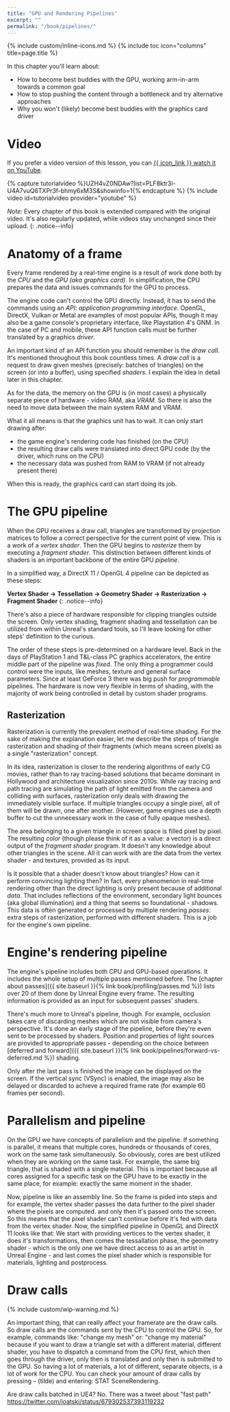 ```yaml
---
title: "GPU and Rendering Pipelines"
excerpt: ""
permalink: "/book/pipelines/"
---
```


{% include custom/inline-icons.md %}
{% include toc icon="columns" title=page.title %}

In this chapter you'll learn about:

* How to become best buddies with the GPU, working arm-in-arm towards a common goal
* How to stop pushing the content through a bottleneck and try alternative approaches
* Why you won't (likely) become best buddies with the graphics card driver

# Video

If you prefer a video version of this lesson, you can [{{ icon_link }} watch it on YouTube](https://www.youtube.com/watch?list=PLF8ktr3i-U4A7vuQ6TXPr3f-bhmy6xM3S&v=C3lumWdwHmA).

{% capture tutorialvideo %}UZH4vZ0NDAw?list=PLF8ktr3i-U4A7vuQ6TXPr3f-bhmy6xM3S&amp;showinfo=1{% endcapture %}
{% include video id=tutorialvideo provider="youtube" %}

_Note:_ Every chapter of this book is extended compared with the original video. It's also regularly updated, while videos stay unchanged since their upload.
{: .notice--info}

# Anatomy of a frame

Every frame rendered by a real-time engine is a result of work done both by the _CPU_ and the _GPU (aka graphics card)_. In simplification, the CPU prepares the data and issues commands for the GPU to process.

The engine code can't control the GPU directly. Instead, it has to send the commands using an _API: application programming interface_. OpenGL, DirectX, Vulkan or Metal are examples of most popular APIs, though it may also be a game console's proprietary interface, like Playstation 4's GNM. In the case of PC and mobile, these API function calls must be further translated by a graphics _driver_. 

An important kind of an API function you should remember is the _draw call_. It's mentioned throughout this book countless times. A _draw call_ is a request to draw given meshes (precisely: batches of triangles) on the screen (or into a buffer), using specified _shaders_. I explain the idea in detail later in this chapter.

As for the data, the memory on the GPU is (in most cases) a physically separate piece of hardware - video RAM, aka _VRAM_. So there is also the need to move data between the main system RAM and VRAM.

What it all means is that the graphics unit has to wait. It can only start drawing after:
* the game engine's rendering code has finished (on the CPU)
* the resulting draw calls were translated into direct GPU code (by the driver, which runs on the CPU)
* the necessary data was pushed from RAM to VRAM (if not already present there)

When this is ready, the graphics card can start doing its job.

# The GPU pipeline

When the GPU receives a draw call, triangles are transformed by projection matrices to follow a correct perspective for the current point of view. This is a work of a _vertex shader_. Then the GPU begins to _rasterize_ them by executing a _fragment shader_. This distinction between different kinds of shaders is an important backbone of the entire GPU _pipeline_.

In a simplified way, a DirectX 11 / OpenGL 4 pipeline can be depicted as these steps:

__Vertex Shader → Tessellation → Geometry Shader → Rasterization → Fragment Shader__
{: .notice--info}

There's also a piece of hardware responsible for clipping triangles outside the screen. Only vertex shading, fragment shading and tessellation can be utilized from within Unreal's standard tools, so I'll leave looking for other steps' definition to the curious.

The order of these steps is pre-determined on a hardware level. Back in the days of PlayStation 1 and T&L-class PC graphics accelerators, the entire middle part of the pipeline was _fixed_. The only thing a programmer could control were the inputs, like meshes, texture and general surface parameters. Since at least GeForce 3 there was big push for _programmable_ pipelines. The hardware is now very flexible in terms of shading, with the majority of work being controlled in detail by custom shader programs.

## Rasterization

Rasterization is currently the prevalent method of real-time shading. For the sake of making the explanation easier, let me describe the steps of triangle rasterization and shading of their fragments (which means screen pixels) as a single "rasterization" concept.

In its idea, rasterization is closer to the rendering algorithms of early CG movies, rather than to ray tracing-based solutions that became dominant in Hollywood and architecture visualization since 2010s. While ray tracing and path tracing are simulating the path of light emitted from the camera and colliding with surfaces, rasterization only deals with drawing the immediately visible surface. If multiple triangles occupy a single pixel, all of them will be drawn, one after another. (However, game engines use a depth buffer to cut the unnecessary work in the case of fully opaque meshes).

The area belonging to a given triangle in screen space is filled pixel by pixel. The resulting _color_ (though please think of it as a value: a vector) is a direct output of the _fragment shader_ program. It doesn't any knowledge about other triangles in the scene. All it can work with are the data from the vertex shader - and textures, provided as its input.

Is it possible that a shader doesn't know about triangles? How can it perform convincing lighting then? In fact, every phenomenon in real-time rendering other than the direct lighting is only present because of additional _data_. That includes reflections of the environment, secondary light bounces (aka global illumination) and a thing that seems so foundational - shadows. This data is often generated or processed by multiple rendering _passes_: extra steps of rasterization, performed with different shaders. This is a job for the engine's own pipeline.

# Engine's rendering pipeline

The engine's pipeline includes both CPU and GPU-based operations. It includes the whole setup of multiple passes mentioned before. The [chapter about passes]({{ site.baseurl }}{% link book/profiling/passes.md %}) lists over 20 of them done by Unreal Engine every frame. The resulting information is provided as an input for subsequent passes' shaders.

There's much more to Unreal's pipeline, though. For example, occlusion takes care of discarding meshes which are not visible from camera's perspective. It's done an early stage of the pipeline, before they're even sent to be processed by shaders. Position and properties of light sources are provided to appropriate passes - depending on the choice between [deferred and forward]({{ site.baseurl }}{% link book/pipelines/forward-vs-deferred.md %}) shading.

Only after the last pass is finished the image can be displayed on the screen. If the vertical sync (VSync) is enabled, the image may also be delayed or discarded to achieve a required frame rate (for example 60 frames per second).

# Parallelism and pipeline

On the GPU we have concepts of parallelism and the pipeline. If something is parallel, it means that multiple cores, hundreds or thousands of cores, work on the same task simultaneously. So obviously, cores are best utilized when they are working on the same task. For example, the same big triangle, that is shaded with a single material. This is important because all cores assigned for a specific task on the GPU have to be exactly in the same place, for example: exactly the same moment in the shader.

Now, pipeline is like an assembly line. So the frame is pided into steps and for example, the vertex shader passes the data further to the pixel shader where the pixels are computed. and only then it's passed onto the screen. So this means that the pixel shader can't continue before it's fed with data from the vertex shader. Now, the simplified pipeline in OpenGL and DirectX 11 looks like that: We start with providing vertices to the vertex shader, it does it's transformations, then comes the tessallation phase, the geometry shader - which is the only one we have direct access to as an artist in Unreal Engine - and last comes the pixel shader which is responsible for materials, lighting and postprocess.

# Draw calls

{% include custom/wip-warning.md %}

An important thing, that can really affect your framerate are the draw calls. So draw calls are the commands sent by the CPU to control the GPU. So, for example, commands like: "change my mesh" or: "change my material" because if you want to draw a triangle set with a different material, different shader, you have to dispatch a command from the CPU first, which then goes through the driver, only then is translated and only then is submitted to the GPU. So having a lot of materials, a lot of different, separate objects, is a lot of work for the CPU. You can check your amount of draw calls by pressing `~` (tilde) and entering: STAT SceneRendering.

Are draw calls batched in UE4? No. There was a tweet about "fast path" https://twitter.com/joatski/status/679302537393119232